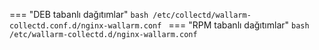 === "DEB tabanlı dağıtımlar"
    ```bash
    /etc/collectd/wallarm-collectd.conf.d/nginx-wallarm.conf
    ```
=== "RPM tabanlı dağıtımlar"
    ```bash
    /etc/wallarm-collectd.d/nginx-wallarm.conf
    ```